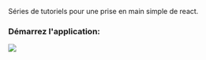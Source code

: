 Séries de tutoriels pour une prise en main simple de react.



### Démarrez l'application:

![](http://res.cloudinary.com/dajmcbds4/video/upload/v1550223974/run_project.gif)

